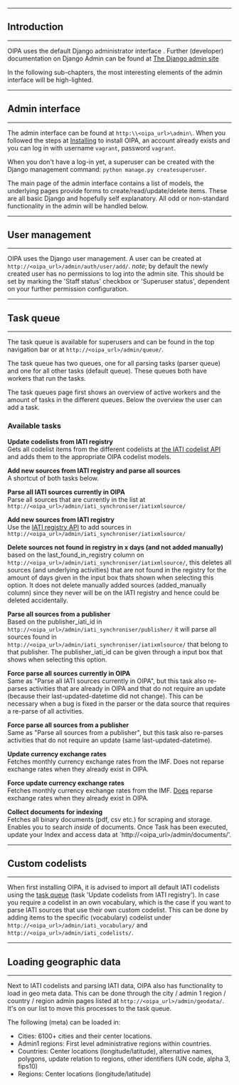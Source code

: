 --------
## Introduction
--------

OIPA uses the default Django administrator interface . Further (developer) documentation on Django Admin can be found at <a href="https://docs.djangoproject.com/en/1.9/ref/contrib/admin/" target="_blank">The Django admin site</a>

In the following sub-chapters, the most interesting elements of the admin interface will be high-lighted.

--------
## Admin interface
--------

The admin interface can be found at `http:\\<oipa_url>\admin\`. When you followed the steps at <a href="/installing/">Installing</a> to install OIPA, an account already exists and you can log in with username `vagrant`, password `vagrant`.

When you don't have a log-in yet, a superuser can be created with the Django management command: `python manage.py createsuperuser`. 

The main page of the admin interface contains a list of models, the underlying pages provide forms to create/read/update/delete items. These are all basic Django and hopefully self explanatory. All odd or non-standard functionality in the admin will be handled below.  

--------
## User management
--------

OIPA uses the Django user management. A user can be created at `http://<oipa_url>/admin/auth/user/add/`. *note*; by default the newly created user has no permissions to log into the admin site. This should be set by marking the 'Staff status' checkbox or 'Superuser status', dependent on your further permission configuration. 

--------
## Task queue
--------

The task queue is available for superusers and can be found in the top navigation bar or at `http://<oipa_url>/admin/queue/`. 

The task queue has two queues, one for all parsing tasks (parser queue) and one for all other tasks (default queue). These queues both have workers that run the tasks. 

The task queues page first shows an overview of active workers and the amount of tasks in the different queues. Below the overview the user can add a task. 


### Available tasks


**Update codelists from IATI registry** <br>Gets all codelist items from the different codelists at  <a href="http://iatistandard.org/201/codelists/downloads/clv1/codelist/" target="_blank">the IATI codelist API</a> and adds them to the appropriate OIPA codelist models.

**Add new sources from IATI registry and parse all sources** <br>A shortcut of both tasks below.

**Parse all IATI sources currently in OIPA** <br>Parse all sources that are currently in the list at `http://<oipa_url>/admin/iati_synchroniser/iatixmlsource/`

**Add new sources from IATI registry** <br>Use the <a href="http://www.iatiregistry.org/api/search/dataset?all_fields=1&offset=0&limit=200" target="_blank">IATI registry API</a> to add sources in `http://<oipa_url>/admin/iati_synchroniser/iatixmlsource/`

**Delete sources not found in registry in x days (and not added manually)** <br>based on the last_found_in_registry column on `http://<oipa_url>/admin/iati_synchroniser/iatixmlsource/`, this deletes all sources (and underlying activities) that are not found in the registry for the amount of days given in the input box thats shown when selecting this option. It does not delete manually added sources (added_manually column) since they never will be on the IATI registry and hence could be deleted accidentally.

**Parse all sources from a publisher** <br>Based on the publisher_iati_id in `http://<oipa_url>/admin/iati_synchroniser/publisher/` it will parse all sources found in `http://<oipa_url>/admin/iati_synchroniser/iatixmlsource/` that belong to that publisher. The publisher_iati_id can be given through a input box that shows when selecting this option.

**Force parse all sources currently in OIPA** <br>Same as "Parse all IATI sources currently in OIPA", but this task also re-parses activities that are already in OIPA and that do not require an update (because their last-updated-datetime did not change). This can be necessary when a bug is fixed in the parser or the data source that requires a re-parse of all activities.

**Force parse all sources from a publisher** <br>Same as "Parse all sources from a publisher", but this task also re-parses activities that do not require an update (same last-updated-datetime).

**Update currency exchange rates** <br>Fetches monthly currency exchange rates from the IMF. Does not reparse exchange rates when they already exist in OIPA.

**Force update currency exchange rates** <br> Fetches monthly currency exchange rates from the IMF. <u>Does</u> reparse exchange rates when they already exist in OIPA.

**Collect documents for indexing** <br> Fetches all binary documents (pdf, csv etc.) for scraping and storage. Enables you to search *inside* of documents. Once Task has been executed, update your Index and access data at `http://<oipa_url>/admin/documents/'.


--------
## Custom codelists
--------

When first installing OIPA, it is advised to import all default IATI codelists using the <a href="#task-queue">task queue</a> (task 'Update codelists from IATI registry'). In case you require a codelist in an own vocabulary, which is the case if you want to parse IATI sources that use their own custom codelist. This can be done by adding items to the specific (vocabulary) codelist under `http://<oipa_url>/admin/iati_vocabulary/` and `http://<oipa_url>/admin/iati_codelists/`.

--------
## Loading geographic data
--------

Next to IATI codelists and parsing IATI data, OIPA also has functionality to load in geo meta data. This can be done through the city / admin 1 region / country / region admin pages listed at `http://<oipa_url>/admin/geodata/`. It's on our list to move this processes to the task queue. 

The following (meta) can be loaded in:

- Cities: 6100+ cities and their center locations. 
- Admin1 regions: First level administrative regions within countries.
- Countries: Center locations (longitude/latitude), alternative names, polygons, update relation to regions, other identifiers (UN code, alpha 3, fips10)
- Regions: Center locations (longitude/latitude)


 
